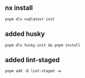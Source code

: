 

## nx install
`pnpm dlx nx@latest init`

## added husky
`pnpm dlx husky-init && pnpm install`

## added lint-staged
`pnpm add -D lint-staged -w`